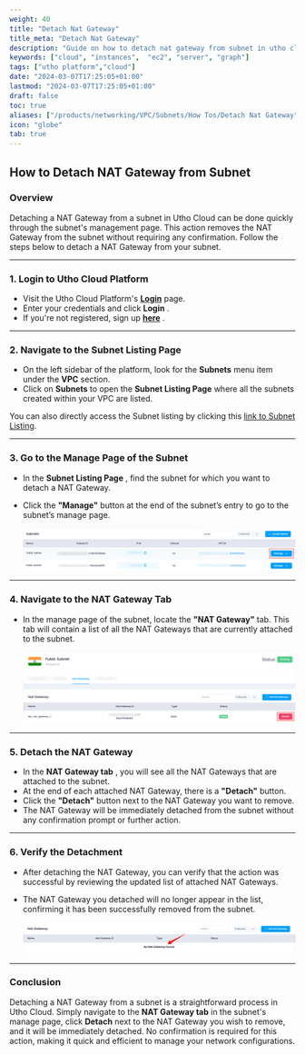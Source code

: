```yaml
---
weight: 40
title: "Detach Nat Gateway"
title_meta: "Detach Nat Gateway"
description: "Guide on how to detach nat gateway from subnet in utho cloud platform"
keywords: ["cloud", "instances",  "ec2", "server", "graph"]
tags: ["utho platform","cloud"]
date: "2024-03-07T17:25:05+01:00"
lastmod: "2024-03-07T17:25:05+01:00"
draft: false
toc: true
aliases: ["/products/networking/VPC/Subnets/How Tos/Detach Nat Gateway"]
icon: "globe"
tab: true
---
```



## **How to Detach NAT Gateway from Subnet**

### **Overview**

Detaching a NAT Gateway from a subnet in Utho Cloud can be done quickly through the subnet's management page. This action removes the NAT Gateway from the subnet without requiring any confirmation. Follow the steps below to detach a NAT Gateway from your subnet.

---

### **1. Login to Utho Cloud Platform**

* Visit the Utho Cloud Platform's **[Login](https://console.utho.com/login)** page.
* Enter your credentials and click  **Login** .
* If you're not registered, sign up  **[here](https://console.utho.com/signup)** .

---

### **2. Navigate to the Subnet Listing Page**

* On the left sidebar of the platform, look for the **Subnets** menu item under the **VPC** section.
* Click on **Subnets** to open the **Subnet Listing Page** where all the subnets created within your VPC are listed.

You can also directly access the Subnet listing by clicking this [link to Subnet Listing](https://console.utho.com/vpc/subnets "Subnets Listing Page").

---

### **3. Go to the Manage Page of the Subnet**

* In the  **Subnet Listing Page** , find the subnet for which you want to detach a NAT Gateway.
* Click the **"Manage"** button at the end of the subnet’s entry to go to the subnet’s manage page.

  ![1744174965692](image/index/1744174965692.png)

---

### **4. Navigate to the NAT Gateway Tab**

* In the manage page of the subnet, locate the **"NAT Gateway"** tab. This tab will contain a list of all the NAT Gateways that are currently attached to the subnet.

  ![1744175025596](image/index/1744175025596.png)

---

### **5. Detach the NAT Gateway**

* In the  **NAT Gateway tab** , you will see all the NAT Gateways that are attached to the subnet.
* At the end of each attached NAT Gateway, there is a **"Detach"** button.
* Click the **"Detach"** button next to the NAT Gateway you want to remove.
* The NAT Gateway will be immediately detached from the subnet without any confirmation prompt or further action.

---

### **6. Verify the Detachment**

* After detaching the NAT Gateway, you can verify that the action was successful by reviewing the updated list of attached NAT Gateways.
* The NAT Gateway you detached will no longer appear in the list, confirming it has been successfully removed from the subnet.

  ![1744175097410](image/index/1744175097410.png)

---

### **Conclusion**

Detaching a NAT Gateway from a subnet is a straightforward process in Utho Cloud. Simply navigate to the **NAT Gateway tab** in the subnet's manage page, click **Detach** next to the NAT Gateway you wish to remove, and it will be immediately detached. No confirmation is required for this action, making it quick and efficient to manage your network configurations.
